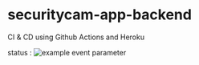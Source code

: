 # securitycam-app-backend

CI & CD using Github Actions and Heroku

status : 
![example event parameter](https://github.com/beeerlian/bangkit-capstone-backend/actions/workflows/main.yml/badge.svg?event=push)

